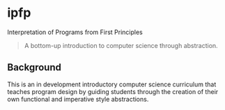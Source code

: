 # ipfp
Interpretation of Programs from First Principles

> A bottom-up introduction to computer science through abstraction.

## Background

This is an in development introductory computer science curriculum that teaches program design by guiding students through the creation of their own functional and imperative style abstractions.
